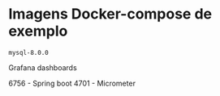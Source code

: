 # Imagens Docker-compose de exemplo

    mysql-8.0.0

Grafana dashboards

6756 - Spring boot
4701 - Micrometer
